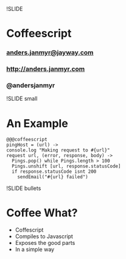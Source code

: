 !SLIDE 
# Coffeescript #
### anders.janmyr@jayway.com
### http://anders.janmyr.com
### @andersjanmyr


!SLIDE small
# An Example

    @@@coffeescript
    pingHost = (url) ->
    console.log "Making request to #{url}"
    request url, (error, response, body) ->
      Pings.pop() while Pings.length > 100
      Pings.unshift [url, response.statusCode]
      if response.statusCode isnt 200
        sendEmail("#{url} failed") 

!SLIDE bullets
# Coffee What?

* Coffescript
* Compiles to Javascript
* Exposes the good parts
* In a simple way





